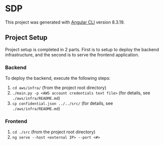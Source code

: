 # SDP

This project was generated with [Angular CLI](https://github.com/angular/angular-cli) version 8.3.19.


## Project Setup

Project setup is completed in 2 parts. First is to setup to deploy the backend infrastructure, and the second is to serve the frontend application.


### Backend

To deploy the backend, execute the following steps:

1. `cd aws/infra/` (from the project root directory)
2. `./main.py -p <AWS account credentials text file>` (for details, see `./aws/infra/README.md`)
3. `cp confidential.json ../../src/` (for details, see `./aws/infra/README.md`)


### Frontend

1. `cd ./src` (from the project root directory)
2. `ng serve --host <external IP> --port <#>`

